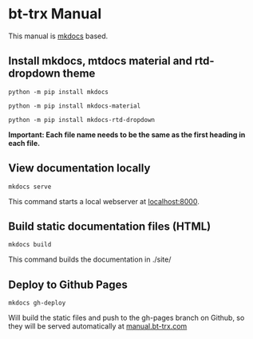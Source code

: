# bt-trx Manual

This manual is [mkdocs](https://www.mkdocs.org/) based.

## Install mkdocs, mtdocs material and rtd-dropdown theme

`python -m pip install mkdocs`

`python -m pip install mkdocs-material`

`python -m pip install mkdocs-rtd-dropdown`

**Important: Each file name needs to be the same as the first heading in each file.**

## View documentation locally

`mkdocs serve`

This command starts a local webserver at [localhost:8000](http://localhost:8000).

## Build static documentation files (HTML)

`mkdocs build`

This command builds the documentation in ./site/

## Deploy to Github Pages

`mkdocs gh-deploy`

Will build the static files and push to the gh-pages branch on Github, so they
will be served automatically at [manual.bt-trx.com](https://manual.bt-trx.com)
